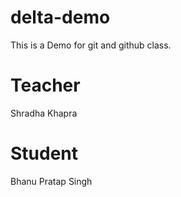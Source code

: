 # delta-demo
This is a Demo for git and github class.

# Teacher
Shradha Khapra

# Student
Bhanu Pratap Singh

